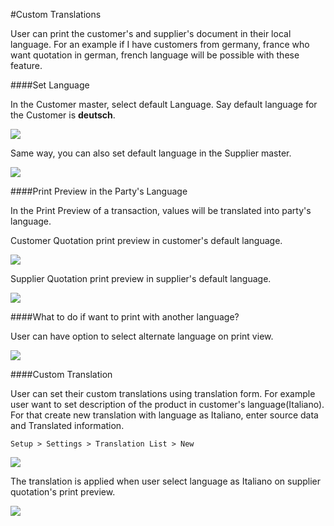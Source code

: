 <!-- add-breadcrumbs -->
#Custom Translations

User can print the customer's and supplier's document in their local language. For an example if I have customers from germany, france who want quotation in german, french language will be possible with these feature.

####Set Language

In the Customer master, select default Language. Say default language for the Customer is <b>deutsch</b>.

<img src="{{docs_base_url}}/assets/img/multilingual_print_format/set_customer_default_lang.png" class="screenshot">

Same way, you can also set default language in the Supplier master.

<img src="{{docs_base_url}}/assets/img/multilingual_print_format/set_supplier_default_lang.png" class="screenshot">

####Print Preview in the Party's Language

In the Print Preview of a transaction, values will be translated into party's language.

Customer Quotation print preview in customer's default language.

<img src="{{ docs_base_url }}/assets/img/multilingual_print_format/customer_quotation.png" class="screenshot">

Supplier Quotation print preview in supplier's default language.

<img src="{{ docs_base_url }}/assets/img/multilingual_print_format/supplier_quotation.png" class="screenshot">

####What to do if want to print with another language?

User can have option to select alternate language on print view.

<img src="{{ docs_base_url }}/assets/img/multilingual_print_format/alternate_language.png" class="screenshot">

####Custom Translation

User can set their custom translations using translation form. For example user want to set description of the product in customer's language(Italiano). For that create new translation with language as Italiano, enter source data and Translated information.

`Setup > Settings > Translation List > New`

<img src="{{ docs_base_url }}/assets/img/multilingual_print_format/translation.png" class="screenshot">

The translation is applied when user select language as Italiano on supplier quotation's print preview.

<img src="{{ docs_base_url }}/assets/img/multilingual_print_format/custom_translation.png" class="screenshot">




